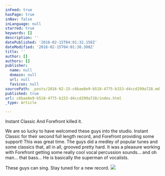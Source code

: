 ```yaml
---
inFeed: true
hasPage: true
inNav: false
inLanguage: null
starred: true
keywords: []
description: ''
datePublished: '2016-02-15T04:01:32.158Z'
dateModified: '2016-02-15T04:01:30.308Z'
title: ''
author: []
authors: []
publisher:
  name: null
  domain: null
  url: null
  favicon: null
sourcePath: _posts/2016-02-15-c6bae8e9-b518-4775-b153-d4ccd299a728.md
published: true
url: c6bae8e9-b518-4775-b153-d4ccd299a728/index.html
_type: Article

---
```

Instant Classic And Forefront killed it.  

We are so lucky to have welcomed these guys into the studio.  Instant Classic for their second full length record, and Forefront providing some support!  This was great time.  The guys did a medley of popular tunes and some classics that, all in all, grooved pretty hard.  It was a pleasure working with Forefront getting some really cool vocal percussion sounds... and oh man... that bass... He is basically the superman of vocalists.  

These guys can sing. Stay tuned for a new record.
![](https://the-grid-user-content.s3-us-west-2.amazonaws.com/90f43839-60c9-44e2-a1d1-57dd01e9d867.JPG)